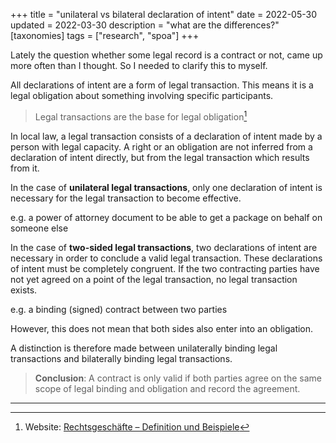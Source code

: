 +++
title = "unilateral vs bilateral declaration of intent"
date = 2022-05-30
updated = 2022-03-30
description = "what are the differences?"
[taxonomies]
tags = ["research", "spoa"]
+++

Lately the question whether some legal record is a contract or not, came up more often than I thought. So I needed to clarify this to myself.
 
All declarations of intent are a form of legal transaction. This means it is a legal obligation about something involving specific participants.

> Legal transactions are the base for legal obligation[^sa]

In local law, a legal transaction consists of a declaration of intent made by a person with legal capacity.  A right or an obligation are not inferred from a declaration of intent directly, but from the legal transaction which results from it.

In the case of **unilateral legal transactions**, only one declaration of intent is necessary for the legal transaction to become effective.

e.g. a power of attorney document to be able to get a package on behalf on someone else

In the case of **two-sided legal transactions**, two declarations of intent are necessary in order to conclude a valid legal transaction. These declarations of intent must be completely congruent. If the two contracting parties have not yet agreed on a point of the legal transaction, no legal transaction exists.

e.g. a binding (signed) contract between two parties

However, this does not mean that both sides also enter into an obligation.

A distinction is therefore made between unilaterally binding legal transactions and bilaterally binding legal transactions.

> **Conclusion**: A contract is only valid if both parties agree on the same scope of legal binding and obligation and record the agreement.





---

[^sa]: Website: [Rechtsgeschäfte – Definition und Beispiele](https://www.steuerazubi.de/rechtsgeschaefte)